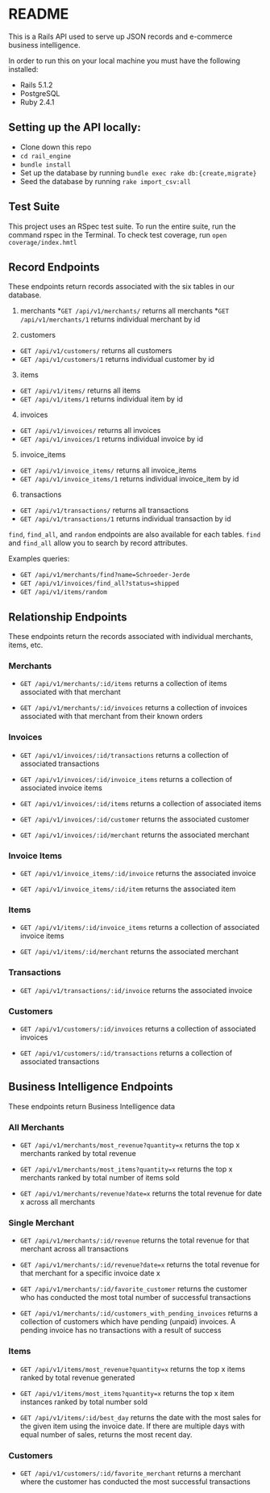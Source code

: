 # README

This is a Rails API used to serve up JSON records and e-commerce business intelligence.

In order to run this on your local machine you must have the following installed:

* Rails 5.1.2
* PostgreSQL
* Ruby 2.4.1

## Setting up the API locally:

* Clone down this repo
* `cd rail_engine`
* `bundle install`
* Set up the database by running `bundle exec rake db:{create,migrate}`
* Seed the database by running `rake import_csv:all`

## Test Suite

This project uses an RSpec test suite. To run the entire suite, run the command rspec in the Terminal. 
To check test coverage, run `open coverage/index.hmtl`

## Record Endpoints

These endpoints return records associated with the six tables in our database.

1. merchants 
*`GET /api/v1/merchants/` returns all merchants 
*`GET /api/v1/merchants/1` returns individual merchant by id

2. customers 
* `GET /api/v1/customers/` returns all customers 
* `GET /api/v1/customers/1` returns individual customer by id

3. items 
* `GET /api/v1/items/` returns all items 
* `GET /api/v1/items/1` returns individual item by id

4. invoices 
* `GET /api/v1/invoices/` returns all invoices 
* `GET /api/v1/invoices/1` returns individual invoice by id

5. invoice_items 
* `GET /api/v1/invoice_items/` returns all invoice_items 
* `GET /api/v1/invoice_items/1` returns individual invoice_item by id

6. transactions 
* `GET /api/v1/transactions/` returns all transactions 
* `GET /api/v1/transactions/1` returns individual transaction by id

`find`, `find_all`, and `random` endpoints are also available for each tables. `find` and `find_all` allow you to search by record attributes.

Examples queries: 
* `GET /api/v1/merchants/find?name=Schroeder-Jerde`
* `GET /api/v1/invoices/find_all?status=shipped` 
* `GET /api/v1/items/random`

## Relationship Endpoints

These endpoints return the records associated with individual merchants, items, etc.

### Merchants

* `GET /api/v1/merchants/:id/items` returns a collection of items associated with that merchant

* `GET /api/v1/merchants/:id/invoices` returns a collection of invoices associated with that merchant from their known orders

### Invoices

* `GET /api/v1/invoices/:id/transactions` returns a collection of associated transactions

* `GET /api/v1/invoices/:id/invoice_items` returns a collection of associated invoice items

* `GET /api/v1/invoices/:id/items` returns a collection of associated items

* `GET /api/v1/invoices/:id/customer` returns the associated customer

* `GET /api/v1/invoices/:id/merchant` returns the associated merchant

### Invoice Items

* `GET /api/v1/invoice_items/:id/invoice` returns the associated invoice

* `GET /api/v1/invoice_items/:id/item` returns the associated item

### Items

* `GET /api/v1/items/:id/invoice_items` returns a collection of associated invoice items

* `GET /api/v1/items/:id/merchant` returns the associated merchant

### Transactions

* `GET /api/v1/transactions/:id/invoice` returns the associated invoice

### Customers

* `GET /api/v1/customers/:id/invoices` returns a collection of associated invoices

* `GET /api/v1/customers/:id/transactions` returns a collection of associated transactions

## Business Intelligence Endpoints

These endpoints return Business Intelligence data

### All Merchants

* `GET /api/v1/merchants/most_revenue?quantity=x` returns the top x merchants ranked by total revenue

* `GET /api/v1/merchants/most_items?quantity=x` returns the top x merchants ranked by total number of items sold

* `GET /api/v1/merchants/revenue?date=x` returns the total revenue for date x across all merchants

### Single Merchant

* `GET /api/v1/merchants/:id/revenue` returns the total revenue for that merchant across all transactions

* `GET /api/v1/merchants/:id/revenue?date=x` returns the total revenue for that merchant for a specific invoice date x

* `GET /api/v1/merchants/:id/favorite_customer` returns the customer who has conducted the most total number of successful transactions

* `GET /api/v1/merchants/:id/customers_with_pending_invoices` returns a collection of customers which have pending (unpaid) invoices. A pending invoice has no transactions with a result of success

### Items

* `GET /api/v1/items/most_revenue?quantity=x` returns the top x items ranked by total revenue generated

* `GET /api/v1/items/most_items?quantity=x` returns the top x item instances ranked by total number sold

* `GET /api/v1/items/:id/best_day` returns the date with the most sales for the given item using the invoice date. If there are multiple days with equal number of sales, returns the most recent day.

### Customers

* `GET /api/v1/customers/:id/favorite_merchant` returns a merchant where the customer has conducted the most successful transactions
